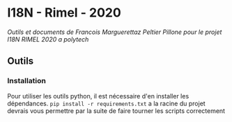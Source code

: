 # I18N - Rimel - 2020
_Outils et documents de Francois Marguerettaz Peltier Pillone pour le projet I18N RIMEL 2020 a polytech_

## Outils
### Installation
Pour utiliser les outils python, il est nécessaire d'en installer les dépendances. 
`pip install -r requirements.txt` a la racine du projet devrais vous permettre par la suite de faire tourner les scripts correctement
